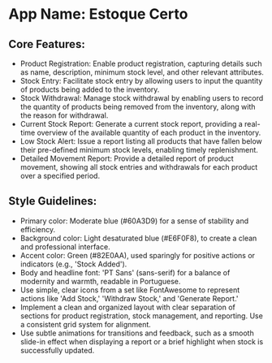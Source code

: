 # **App Name**: Estoque Certo

## Core Features:

- Product Registration: Enable product registration, capturing details such as name, description, minimum stock level, and other relevant attributes.
- Stock Entry: Facilitate stock entry by allowing users to input the quantity of products being added to the inventory.
- Stock Withdrawal: Manage stock withdrawal by enabling users to record the quantity of products being removed from the inventory, along with the reason for withdrawal.
- Current Stock Report: Generate a current stock report, providing a real-time overview of the available quantity of each product in the inventory.
- Low Stock Alert: Issue a report listing all products that have fallen below their pre-defined minimum stock levels, enabling timely replenishment.
- Detailed Movement Report: Provide a detailed report of product movement, showing all stock entries and withdrawals for each product over a specified period.

## Style Guidelines:

- Primary color: Moderate blue (#60A3D9) for a sense of stability and efficiency.
- Background color: Light desaturated blue (#E6F0F8), to create a clean and professional interface.
- Accent color: Green (#82E0AA), used sparingly for positive actions or indicators (e.g., 'Stock Added').
- Body and headline font: 'PT Sans' (sans-serif) for a balance of modernity and warmth, readable in Portuguese.
- Use simple, clear icons from a set like FontAwesome to represent actions like 'Add Stock,' 'Withdraw Stock,' and 'Generate Report.'
- Implement a clean and organized layout with clear separation of sections for product registration, stock management, and reporting. Use a consistent grid system for alignment.
- Use subtle animations for transitions and feedback, such as a smooth slide-in effect when displaying a report or a brief highlight when stock is successfully updated.